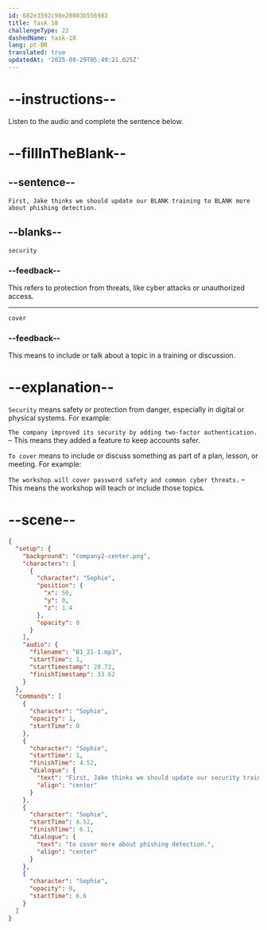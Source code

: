 ```yaml
---
id: 682e3592c98e20803b556982
title: Task 18
challengeType: 22
dashedName: task-18
lang: pt-BR
translated: true
updatedAt: '2025-09-29T05:49:21.025Z'
---
```


<!-- (Audio) Sophie: First, Jake thinks we should update our security training to cover more about phishing detection. -->

# --instructions--

Listen to the audio and complete the sentence below.

# --fillInTheBlank--

## --sentence--

`First, Jake thinks we should update our BLANK training to BLANK more about phishing detection.`

## --blanks--

`security`

### --feedback--

This refers to protection from threats, like cyber attacks or unauthorized access.

---

`cover`

### --feedback--

This means to include or talk about a topic in a training or discussion.

# --explanation--

`Security` means safety or protection from danger, especially in digital or physical systems. For example:

`The company improved its security by adding two-factor authentication.` – This means they added a feature to keep accounts safer.

`To cover` means to include or discuss something as part of a plan, lesson, or meeting. For example:

`The workshop will cover password safety and common cyber threats.` – This means the workshop will teach or include those topics.

# --scene--

```json
{
  "setup": {
    "background": "company2-center.png",
    "characters": [
      {
        "character": "Sophie",
        "position": {
          "x": 50,
          "y": 0,
          "z": 1.4
        },
        "opacity": 0
      }
    ],
    "audio": {
      "filename": "B1_21-1.mp3",
      "startTime": 1,
      "startTimestamp": 28.72,
      "finishTimestamp": 33.62
    }
  },
  "commands": [
    {
      "character": "Sophie",
      "opacity": 1,
      "startTime": 0
    },
    {
      "character": "Sophie",
      "startTime": 1,
      "finishTime": 4.52,
      "dialogue": {
        "text": "First, Jake thinks we should update our security training",
        "align": "center"
      }
    },
    {
      "character": "Sophie",
      "startTime": 4.52,
      "finishTime": 6.1,
      "dialogue": {
        "text": "to cover more about phishing detection.",
        "align": "center"
      }
    },
    {
      "character": "Sophie",
      "opacity": 0,
      "startTime": 6.6
    }
  ]
}
```
